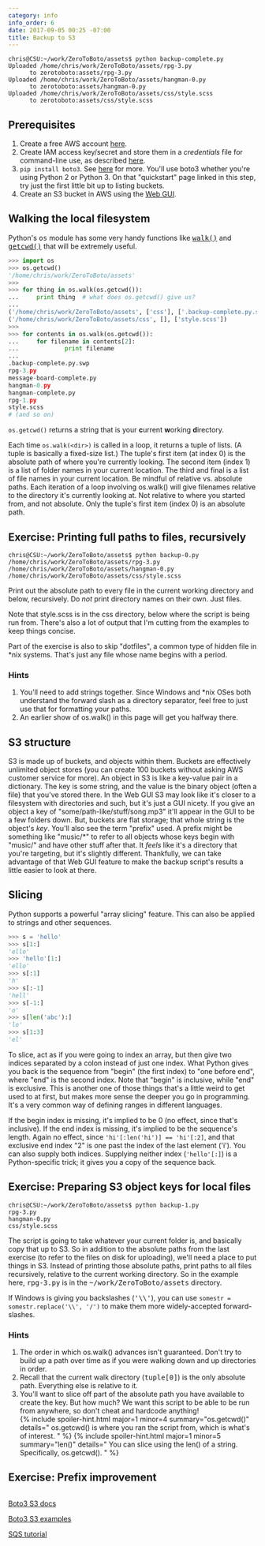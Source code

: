 ```yaml
---
category: info
info_order: 6
date: 2017-09-05 00:25 -07:00
title: Backup to S3
---
```


```
chris@CSU:~/work/ZeroToBoto/assets$ python backup-complete.py
Uploaded /home/chris/work/ZeroToBoto/assets/rpg-3.py
      to zerotoboto:assets/rpg-3.py
Uploaded /home/chris/work/ZeroToBoto/assets/hangman-0.py
      to zerotoboto:assets/hangman-0.py
Uploaded /home/chris/work/ZeroToBoto/assets/css/style.scss
      to zerotoboto:assets/css/style.scss
```

<!-- more -->


## Prerequisites

1. Create a free AWS account [here](https://aws.amazon.com/free/).
1. Create IAM access key/secret and store them in a *credentials* file for command-line use, as described [here](http://docs.aws.amazon.com/cli/latest/userguide/cli-config-files.html).
1. `pip install boto3`.  See [here](https://boto3.readthedocs.io/en/latest/guide/quickstart.html) for more.  You'll use boto3 whether you're using Python 2 or Python 3.
	On that "quickstart" page linked in this step, try just the first little bit up to listing buckets.
1. Create an S3 bucket in AWS using the [Web GUI](https://s3.console.aws.amazon.com/s3/home).


## Walking the local filesystem

Python's <tt>os</tt> module has some very handy functions like <tt>[walk()](https://docs.python.org/2/library/os.html#os.walk)</tt> and <tt>[getcwd()](https://docs.python.org/2/library/os.html#os.getcwd)</tt> that will be extremely useful.

```python
>>> import os
>>> os.getcwd()
'/home/chris/work/ZeroToBoto/assets'
>>> 
>>> for thing in os.walk(os.getcwd()):
...     print thing  # what does os.getcwd() give us?
... 
('/home/chris/work/ZeroToBoto/assets', ['css'], ['.backup-complete.py.swp', 'rpg-3.py', 'message-board-complete.py', 'hangman-0.py', 'hangman-complete.py', 'rpg-1.py', 'guessing-game-0.py', 'guessing-game-2.py', 'guessing-game-complete.py', 'rpg-2.py', 'guessing-game-1.py', 'adventure-complete.py', 'adventure-1.py', 'hello-python-complete.py', 'adventure-0.py', 'hangman-dictionary.txt', 'rpg-0.py', 'hangman-2.py', 'backup-complete.py', 'hangman-3.py', 'hangman-1.py', 'rpg-4.py', 'rpg-complete.py', 'echo-server-complete.py'])
('/home/chris/work/ZeroToBoto/assets/css', [], ['style.scss'])
>>> 
>>> for contents in os.walk(os.getcwd()):
...     for filename in contents[2]:
...             print filename
... 
.backup-complete.py.swp
rpg-3.py
message-board-complete.py
hangman-0.py
hangman-complete.py
rpg-1.py
style.scss
# (and so on)
```

`os.getcwd()` returns a string that is your **c**urrent **w**orking **d**irectory.

Each time `os.walk(<dir>)` is called in a loop, it returns a tuple of lists.
(A tuple is basically a fixed-size list.)
The tuple's first item (at index 0) is the absolute path of where you're currently looking.
The second item (index 1) is a list of folder names in your current location.
The third and final is a list of file names in your current location.
Be mindful of relative vs. absolute paths.
Each iteration of a loop involving os.walk() will give filenames relative to the directory it's currently looking at.
Not relative to where you started from, and not absolute.
Only the tuple's first item (index 0) is an absolute path.


## Exercise: Printing full paths to files, recursively

```
chris@CSU:~/work/ZeroToBoto/assets$ python backup-0.py 
/home/chris/work/ZeroToBoto/assets/rpg-3.py
/home/chris/work/ZeroToBoto/assets/hangman-0.py
/home/chris/work/ZeroToBoto/assets/css/style.scss
```

Print out the absolute path to every file in the current working directory and below, recursively.
Do *not* print directory names on their own.
Just files.

Note that style.scss is in the css directory, below where the script is being run from.
There's also a lot of output that I'm cutting from the examples to keep things concise.

Part of the exercise is also to skip "dotfiles", a common type of hidden file in \*nix systems.
That's just any file whose name begins with a period.

### Hints

1. You'll need to add strings together.
	Since Windows and \*nix OSes both understand the forward slash as a directory separator, feel free to just use that for formatting your paths.
2. An earlier show of os.walk() in this page will get you halfway there.


## S3 structure

S3 is made up of buckets, and objects within them.
Buckets are effectively unlimited object stores (you can create 100 buckets without asking AWS customer service for more).
An object in S3 is like a key-value pair in a dictionary.
The key is some string, and the value is the binary object (often a file) that you've stored there.
In the Web GUI S3 may look like it's closer to a filesystem with directories and such, but it's just a GUI nicety.
If you give an object a key of "some/path-like/stuff/song.mp3" it'll appear in the GUI to be a few folders down.
But, buckets are flat storage; that whole string is the object's *key*.
You'll also see the term "prefix" used.
A prefix might be something like "music/\*" to refer to all objects whose keys begin with "music/" and have other stuff after that.
It *feels* like it's a directory that you're targeting, but it's slightly different.
Thankfully, we can take advantage of that Web GUI feature to make the backup script's results a little easier to look at there.


## Slicing

Python supports a powerful "array slicing" feature.
This can also be applied to strings and other sequences.

```python
>>> s = 'hello'
>>> s[1:]
'ello'
>>> 'hello'[1:]
'ello'
>>> s[:1]
'h'
>>> s[:-1]
'hell'
>>> s[-1:]
'o'
>>> s[len('abc'):]
'lo'
>>> s[1:3]
'el'
```

To slice, act as if you were going to index an array, but then give two indices separated by a colon instead of just one index.
What Python gives you back is the sequence from "begin" (the first index) to "one before end", where "end" is the second index.
Note that "begin" is inclusive, while "end" is exclusive.
This is another one of those things that's a little weird to get used to at first, but makes more sense the deeper you go in programming.
It's a very common way of defining ranges in different languages.

If the begin index is missing, it's implied to be 0 (no effect, since that's inclusive).
If the end index is missing, it's implied to be the sequence's length.
Again no effect, since `'hi'[:len('hi')] == 'hi'[:2]`, and that exclusive end index "2" is one past the index of the last element ('i').
You can also supply both indices.
Supplying neither index (`'hello'[:]`) is a Python-specific trick; it gives you a copy of the sequence back.


## Exercise: Preparing S3 object keys for local files

```
chris@CSU:~/work/ZeroToBoto/assets$ python backup-1.py 
rpg-3.py
hangman-0.py
css/style.scss
```

The script is going to take whatever your current folder is, and basically copy that up to S3.
So in addition to the absolute paths from the last exercise (to refer to the files on disk for uploading), we'll need a place to put things in S3.
Instead of printing those absolute paths, print paths to all files recursively, relative to the current working directory.
So in the example here, <tt>rpg-3.py</tt> is in the <tt>~/work/ZeroToBoto/assets</tt> directory.

If Windows is giving you backslashes (<tt>'\\\\'</tt>), you can use `somestr = somestr.replace('\\', '/')` to make them more widely-accepted forward-slashes.

### Hints

<ol>
<li>The order in which os.walk() advances isn't guaranteed.
	Don't try to build up a path over time as if you were walking down and up directories in order.</li>
<li>Recall that the current walk directory (<tt>tuple[0]</tt>) is the only absolute path.
	Everything else is relative to it.</li>
<li>You'll want to slice off part of the absolute path you have available to create the key.
	But how much?  We want this script to be able to be run from anywhere, so don't cheat and hardcode anything!</li>
{% include spoiler-hint.html major=1 minor=4
	summary="os.getcwd()"
	details="
		os.getcwd() is where you ran the script from, which is what's of interest.
" %}
{% include spoiler-hint.html major=1 minor=5
	summary="len()"
	details="
		You can slice using the len() of a string.  Specifically, os.getcwd().
" %}
</ol>


## Exercise: Prefix improvement

```
```


[Boto3 S3 docs](http://boto3.readthedocs.io/en/latest/reference/services/s3.html)

[Boto3 S3 examples](http://boto3.readthedocs.io/en/latest/reference/services/s3.html#examples)


[SQS tutorial](http://boto3.readthedocs.io/en/latest/guide/sqs.html)

